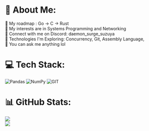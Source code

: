 # 💫 About Me:
🌱 My roadmap : Go -> C -> Rust<br>🤩 My interests are in Systems Programming and Networking </br> 🔗 Connect with me on Discord: daemon_surge_suzuya<br>🧠 Technologies I'm Exploring: Concurrency, Git, Assembly Language, <br>💬 You can ask me anything lol<br>


# 💻 Tech Stack:
![Pandas](https://img.shields.io/badge/pandas-%23150458.svg?style=for-the-badge&logo=pandas&logoColor=white) ![NumPy](https://img.shields.io/badge/numpy-%23013243.svg?style=for-the-badge&logo=numpy&logoColor=white) ![GIT](https://img.shields.io/badge/Git-fc6d26?style=for-the-badge&logo=git&logoColor=white)
# 📊 GitHub Stats:
![](https://github-readme-stats.vercel.app/api?username=daemon-surge-suzuya&theme=tokyonight&hide_border=false&include_all_commits=false&count_private=false)<br/>
![](https://github-readme-streak-stats.herokuapp.com/?user=daemon-surge-suzuya&theme=tokyonight&hide_border=false)<br/>

<!-- Proudly created with GPRM ( https://gprm.itsvg.in ) -->
